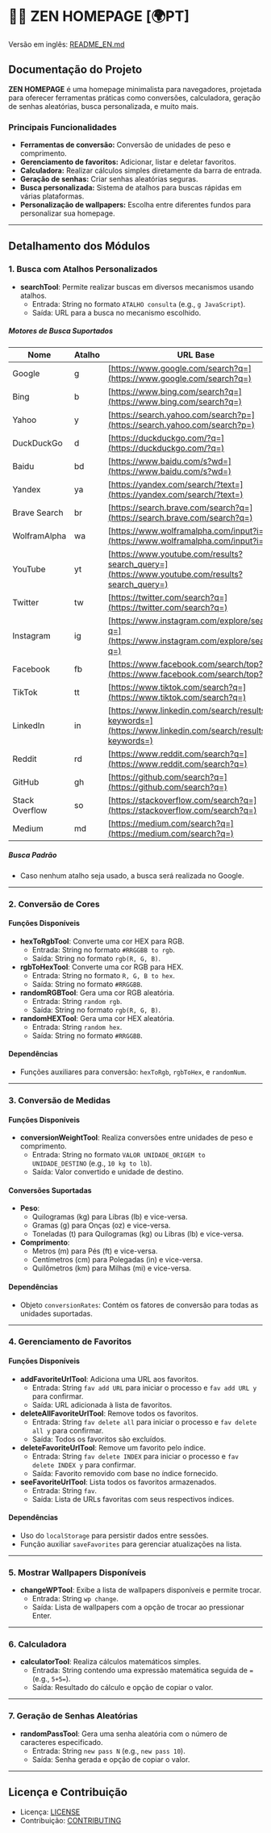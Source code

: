 # 🧑‍💻 ZEN HOMEPAGE [🌍PT]

Versão em inglês: [README_EN.md](/README_EN.md)

## Documentação do Projeto

**ZEN HOMEPAGE** é uma homepage minimalista para navegadores, projetada para oferecer ferramentas práticas como conversões, calculadora, geração de senhas aleatórias, busca personalizada, e muito mais.

### Principais Funcionalidades

- **Ferramentas de conversão:** Conversão de unidades de peso e comprimento.
- **Gerenciamento de favoritos:** Adicionar, listar e deletar favoritos.
- **Calculadora:** Realizar cálculos simples diretamente da barra de entrada.
- **Geração de senhas:** Criar senhas aleatórias seguras.
- **Busca personalizada:** Sistema de atalhos para buscas rápidas em várias plataformas.
- **Personalização de wallpapers:** Escolha entre diferentes fundos para personalizar sua homepage.

---

## Detalhamento dos Módulos

### 1. Busca com Atalhos Personalizados

- **searchTool**: Permite realizar buscas em diversos mecanismos usando atalhos.
  - Entrada: String no formato `ATALHO consulta` (e.g., `g JavaScript`).
  - Saída: URL para a busca no mecanismo escolhido.

##### Motores de Busca Suportados

| Nome           | Atalho | URL Base                                                                                                         |
| -------------- | ------ | ---------------------------------------------------------------------------------------------------------------- |
| Google         | g      | [https://www.google.com/search?q=](https://www.google.com/search?q=)                                             |
| Bing           | b      | [https://www.bing.com/search?q=](https://www.bing.com/search?q=)                                                 |
| Yahoo          | y      | [https://search.yahoo.com/search?p=](https://search.yahoo.com/search?p=)                                         |
| DuckDuckGo     | d      | [https://duckduckgo.com/?q=](https://duckduckgo.com/?q=)                                                         |
| Baidu          | bd     | [https://www.baidu.com/s?wd=](https://www.baidu.com/s?wd=)                                                       |
| Yandex         | ya     | [https://yandex.com/search/?text=](https://yandex.com/search/?text=)                                             |
| Brave Search   | br     | [https://search.brave.com/search?q=](https://search.brave.com/search?q=)                                         |
| WolframAlpha   | wa     | [https://www.wolframalpha.com/input?i=](https://www.wolframalpha.com/input?i=)                                   |
| YouTube        | yt     | [https://www.youtube.com/results?search_query=](https://www.youtube.com/results?search_query=)                   |
| Twitter        | tw     | [https://twitter.com/search?q=](https://twitter.com/search?q=)                                                   |
| Instagram      | ig     | [https://www.instagram.com/explore/search?q=](https://www.instagram.com/explore/search?q=)                       |
| Facebook       | fb     | [https://www.facebook.com/search/top?q=](https://www.facebook.com/search/top?q=)                                 |
| TikTok         | tt     | [https://www.tiktok.com/search?q=](https://www.tiktok.com/search?q=)                                             |
| LinkedIn       | in     | [https://www.linkedin.com/search/results/all/?keywords=](https://www.linkedin.com/search/results/all/?keywords=) |
| Reddit         | rd     | [https://www.reddit.com/search?q=](https://www.reddit.com/search?q=)                                             |
| GitHub         | gh     | [https://github.com/search?q=](https://github.com/search?q=)                                                     |
| Stack Overflow | so     | [https://stackoverflow.com/search?q=](https://stackoverflow.com/search?q=)                                       |
| Medium         | md     | [https://medium.com/search?q=](https://medium.com/search?q=)                                                     |

##### Busca Padrão

- Caso nenhum atalho seja usado, a busca será realizada no Google.

---

### 2. Conversão de Cores

#### Funções Disponíveis

- **hexToRgbTool**: Converte uma cor HEX para RGB.
  - Entrada: String no formato `#RRGGBB to rgb`.
  - Saída: String no formato `rgb(R, G, B)`.
- **rgbToHexTool**: Converte uma cor RGB para HEX.
  - Entrada: String no formato `R, G, B to hex`.
  - Saída: String no formato `#RRGGBB`.
- **randomRGBTool**: Gera uma cor RGB aleatória.
  - Entrada: String `random rgb`.
  - Saída: String no formato `rgb(R, G, B)`.
- **randomHEXTool**: Gera uma cor HEX aleatória.
  - Entrada: String `random hex`.
  - Saída: String no formato `#RRGGBB`.

#### Dependências

- Funções auxiliares para conversão: `hexToRgb`, `rgbToHex`, e `randomNum`.

---

### 3. Conversão de Medidas

#### Funções Disponíveis

- **conversionWeightTool**: Realiza conversões entre unidades de peso e comprimento.
  - Entrada: String no formato `VALOR UNIDADE_ORIGEM to UNIDADE_DESTINO` (e.g., `10 kg to lb`).
  - Saída: Valor convertido e unidade de destino.

#### Conversões Suportadas

- **Peso**:
  - Quilogramas (kg) para Libras (lb) e vice-versa.
  - Gramas (g) para Onças (oz) e vice-versa.
  - Toneladas (t) para Quilogramas (kg) ou Libras (lb) e vice-versa.
- **Comprimento**:
  - Metros (m) para Pés (ft) e vice-versa.
  - Centímetros (cm) para Polegadas (in) e vice-versa.
  - Quilômetros (km) para Milhas (mi) e vice-versa.

#### Dependências

- Objeto `conversionRates`: Contém os fatores de conversão para todas as unidades suportadas.

---

### 4. Gerenciamento de Favoritos

#### Funções Disponíveis

- **addFavoriteUrlTool**: Adiciona uma URL aos favoritos.
  - Entrada: String `fav add URL` para iniciar o processo e `fav add URL y` para confirmar.
  - Saída: URL adicionada à lista de favoritos.
- **deleteAllFavoriteUrlTool**: Remove todos os favoritos.
  - Entrada: String `fav delete all` para iniciar o processo e `fav delete all y` para confirmar.
  - Saída: Todos os favoritos são excluídos.
- **deleteFavoriteUrlTool**: Remove um favorito pelo índice.
  - Entrada: String `fav delete INDEX` para iniciar o processo e `fav delete INDEX y` para confirmar.
  - Saída: Favorito removido com base no índice fornecido.
- **seeFavoriteUrlTool**: Lista todos os favoritos armazenados.
  - Entrada: String `fav`.
  - Saída: Lista de URLs favoritas com seus respectivos índices.

#### Dependências

- Uso do `localStorage` para persistir dados entre sessões.
- Função auxiliar `saveFavorites` para gerenciar atualizações na lista.

---

### 5. Mostrar Wallpapers Disponíveis

- **changeWPTool**: Exibe a lista de wallpapers disponíveis e permite trocar.
  - Entrada: String `wp change`.
  - Saída: Lista de wallpapers com a opção de trocar ao pressionar Enter.

---

### 6. Calculadora

- **calculatorTool**: Realiza cálculos matemáticos simples.
  - Entrada: String contendo uma expressão matemática seguida de `=` (e.g., `5+5=`).
  - Saída: Resultado do cálculo e opção de copiar o valor.

---

### 7. Geração de Senhas Aleatórias

- **randomPassTool**: Gera uma senha aleatória com o número de caracteres especificado.
  - Entrada: String `new pass N` (e.g., `new pass 10`).
  - Saída: Senha gerada e opção de copiar o valor.

---

## Licença e Contribuição

- Licença: [LICENSE](./LICENSE)
- Contribuição: [CONTRIBUTING](./CONTRIBUTING.md)
